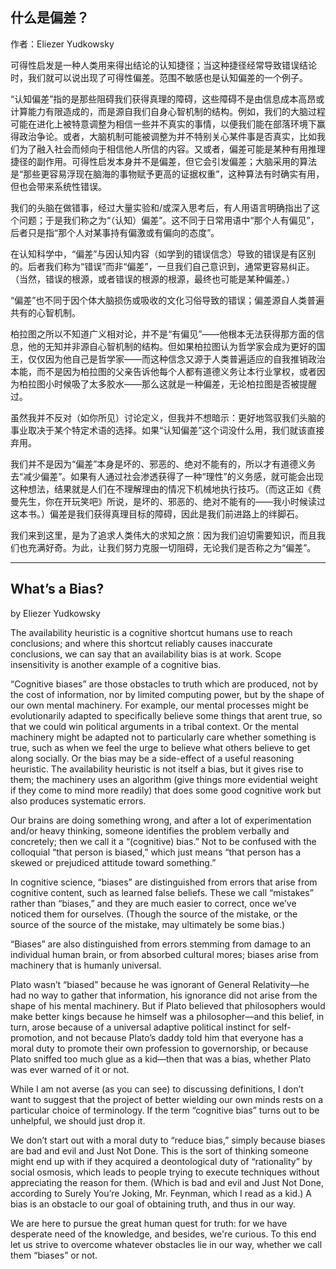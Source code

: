 ## 什么是偏差？

作者：Eliezer Yudkowsky

可得性启发是一种人类用来得出结论的认知捷径；当这种捷径经常导致错误结论时，我们就可以说出现了可得性偏差。范围不敏感也是认知偏差的一个例子。

“认知偏差”指的是那些阻碍我们获得真理的障碍，这些障碍不是由信息成本高昂或计算能力有限造成的，而是源自我们自身心智机制的结构。例如，我们的大脑过程可能在进化上被特意调整为相信一些并不真实的事情，以便我们能在部落环境下赢得政治争论。或者，大脑机制可能被调整为并不特别关心某件事是否真实，比如我们为了融入社会而倾向于相信他人所信的内容。又或者，偏差可能是某种有用推理捷径的副作用。可得性启发本身并不是偏差，但它会引发偏差；大脑采用的算法是“那些更容易浮现在脑海的事物赋予更高的证据权重”，这种算法有时确实有用，但也会带来系统性错误。

我们的头脑在做错事，经过大量实验和/或深入思考后，有人用语言明确指出了这个问题；于是我们称之为“（认知）偏差”。这不同于日常用语中“那个人有偏见”，后者只是指“那个人对某事持有偏激或有偏向的态度”。

在认知科学中，“偏差”与因认知内容（如学到的错误信念）导致的错误是有区别的。后者我们称为“错误”而非“偏差”，一旦我们自己意识到，通常更容易纠正。（当然，错误的根源，或者错误的根源的根源，最终也可能是某种偏差。）

“偏差”也不同于因个体大脑损伤或吸收的文化习俗导致的错误；偏差源自人类普遍共有的心智机制。

柏拉图之所以不知道广义相对论，并不是“有偏见”——他根本无法获得那方面的信息，他的无知并非源自心智机制的结构。但如果柏拉图认为哲学家会成为更好的国王，仅仅因为他自己是哲学家——而这种信念又源于人类普遍适应的自我推销政治本能，而不是因为柏拉图的父亲告诉他每个人都有道德义务让本行业掌权，或者因为柏拉图小时候吸了太多胶水——那么这就是一种偏差，无论柏拉图是否被提醒过。

虽然我并不反对（如你所见）讨论定义，但我并不想暗示：更好地驾驭我们头脑的事业取决于某个特定术语的选择。如果“认知偏差”这个词没什么用，我们就该直接弃用。

我们并不是因为“偏差”本身是坏的、邪恶的、绝对不能有的，所以才有道德义务去“减少偏差”。如果有人通过社会渗透获得了一种“理性”的义务感，就可能会出现这种想法，结果就是人们在不理解理由的情况下机械地执行技巧。（而这正如《费曼先生，你在开玩笑吧》所说，是坏的、邪恶的、绝对不能有的——我小时候读过这本书。）偏差是我们获得真理目标的障碍，因此是我们前进路上的绊脚石。

我们来到这里，是为了追求人类伟大的求知之旅：因为我们迫切需要知识，而且我们也充满好奇。为此，让我们努力克服一切阻碍，无论我们是否称之为“偏差”。

---

## What’s a Bias?

by Eliezer Yudkowsky

The availability heuristic is a cognitive shortcut humans use to reach conclusions; and where this shortcut reliably causes inaccurate conclusions, we can say that an availability bias is at work. Scope insensitivity is another example of a cognitive bias.

“Cognitive biases” are those obstacles to truth which are produced, not by the cost of information, nor by limited computing power, but by the shape of our own mental machinery. For example, our mental processes might be evolutionarily adapted to specifically believe some things that arent true, so that we could win political arguments in a tribal context. Or the mental machinery might be adapted not to particularly care whether something is true, such as when we feel the urge to believe what others believe to get along socially. Or the bias may be a side-effect of a useful reasoning heuristic. The availability heuristic is not itself a bias, but it gives rise to them; the machinery uses an algorithm (give things more evidential weight if they come to mind more readily) that does some good cognitive work but also produces systematic errors.

Our brains are doing something wrong, and after a lot of experimentation and/or heavy thinking, someone identifies the problem verbally and concretely; then we call it a “(cognitive) bias.” Not to be confused with the colloquial “that person is biased,” which just means “that person has a skewed or prejudiced attitude toward something.”

In cognitive science, “biases” are distinguished from errors that arise from cognitive content, such as learned false beliefs. These we call “mistakes” rather than “biases,” and they are much easier to correct, once we’ve noticed them for ourselves. (Though the source of the mistake, or the source of the source of the mistake, may ultimately be some bias.)

“Biases” are also distinguished from errors stemming from damage to an individual human brain, or from absorbed cultural mores; biases arise from machinery that is humanly universal.

Plato wasn’t “biased” because he was ignorant of General Relativity—he had no way to gather that information, his ignorance did not arise from the shape of his mental machinery. But if Plato believed that philosophers would make better kings because he himself was a philosopher—and this belief, in turn, arose because of a universal adaptive political instinct for self-promotion, and not because Plato’s daddy told him that everyone has a moral duty to promote their own profession to governorship, or because Plato sniffed too much glue as a kid—then that was a bias, whether Plato was ever warned of it or not.

While I am not averse (as you can see) to discussing definitions, I don’t want to suggest that the project of better wielding our own minds rests on a particular choice of terminology. If the term “cognitive bias” turns out to be unhelpful, we should just drop it.

We don’t start out with a moral duty to “reduce bias,” simply because biases are bad and evil and Just Not Done. This is the sort of thinking someone might end up with if they acquired a deontological duty of “rationality” by social osmosis, which leads to people trying to execute techniques without appreciating the reason for them. (Which is bad and evil and Just Not Done, according to Surely You’re Joking, Mr. Feynman, which I read as a kid.) A bias is an obstacle to our goal of obtaining truth, and thus in our way.

We are here to pursue the great human quest for truth: for we have desperate need of the knowledge, and besides, we're curious. To this end let us strive to overcome whatever obstacles lie in our way, whether we call them “biases” or not.
